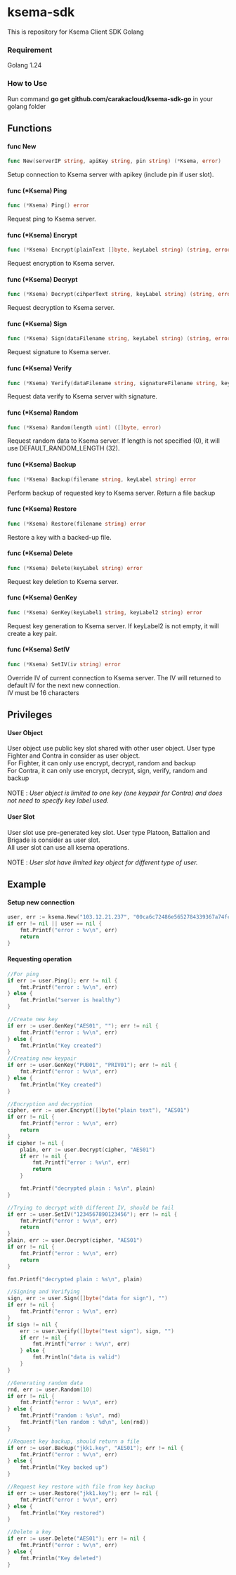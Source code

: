 # ksema-sdk

This is repository for Ksema Client SDK Golang

### Requirement
Golang 1.24

### How to Use
Run command <b>go get github.com/carakacloud/ksema-sdk-go</b> in your golang folder

## Functions
#### func New
```go
func New(serverIP string, apiKey string, pin string) (*Ksema, error)
```
Setup connection to Ksema server with apikey (include pin if user slot).

#### func (*Ksema) Ping
```go
func (*Ksema) Ping() error
```
Request ping to Ksema server.

#### func (*Ksema) Encrypt
```go
func (*Ksema) Encrypt(plainText []byte, keyLabel string) (string, error)
```
Request encryption to Ksema server.

#### func (*Ksema) Decrypt
```go
func (*Ksema) Decrypt(cihperText string, keyLabel string) (string, error)
```
Request decryption to Ksema server.

#### func (*Ksema) Sign
```go
func (*Ksema) Sign(dataFilename string, keyLabel string) (string, error)
```
Request signature to Ksema server.

#### func (*Ksema) Verify
```go
func (*Ksema) Verify(dataFilename string, signatureFilename string, keyLabel string) error
```
Request data verify to Ksema server with signature.

#### func (*Ksema) Random
```go
func (*Ksema) Random(length uint) ([]byte, error)
```
Request random data to Ksema server. If length is not specified (0), it will use DEFAULT_RANDOM_LENGTH (32).

#### func (*Ksema) Backup
```go
func (*Ksema) Backup(filename string, keyLabel string) error
```
Perform backup of requested key to Ksema server.
Return a file backup

#### func (*Ksema) Restore
```go
func (*Ksema) Restore(filename string) error
```
Restore a key with a backed-up file.

#### func (*Ksema) Delete
```go
func (*Ksema) Delete(keyLabel string) error
```
Request key deletion to Ksema server.

#### func (*Ksema) GenKey
```go
func (*Ksema) GenKey(keyLabel1 string, keyLabel2 string) error
```
Request key generation to Ksema server. If keyLabel2 is not empty, it will create a key pair.

#### func (*Ksema) SetIV
```go
func (*Ksema) SetIV(iv string) error
```
Override IV of current connection to Ksema server.
The IV will returned to default IV for the next new connection.
<br>IV must be 16 characters

## Privileges
#### User Object
User object use public key slot shared with other user object. User type Fighter and Contra in consider as user object.<br>
For Fighter, it can only use encrypt, decrypt, random and backup<br>
For Contra, it can only use encrypt, decrypt, sign, verify, random and backup<br><br>
NOTE : *User object is limited to one key (one keypair for Contra) and does not need to specify key label used.*

#### User Slot
User slot use pre-generated key slot. User type Platoon, Battalion and Brigade is consider as user slot.<br>
All user slot can use all ksema operations.<br><br>
NOTE : *User slot have limited key object for different type of user.*

## Example
#### Setup new connection
```go
user, err := ksema.New("103.12.21.237", "00ca6c72486e5652784339367a74fcbcd86668f21a8ac2a07c5c36ba", "ba3030303030303032354c2ff2b074bd39636464633435323830313863653336", "12345678")
if err != nil || user == nil {
	fmt.Printf("error : %v\n", err)
	return
}
```

#### Requesting operation
```go
//For ping
if err := user.Ping(); err != nil {
    fmt.Printf("error : %v\n", err)
} else {
    fmt.Println("server is healthy")
}
```
```go
//Create new key
if err := user.GenKey("AES01", ""); err != nil {
    fmt.Printf("error : %v\n", err)
} else {
    fmt.Println("Key created")
}
//Creating new keypair
if err := user.GenKey("PUB01", "PRIV01"); err != nil {
    fmt.Printf("error : %v\n", err)
} else {
    fmt.Println("Key created")
}
```
```go
//Encryption and decryption
cipher, err := user.Encrypt([]byte("plain text"), "AES01")
if err != nil {
    fmt.Printf("error : %v\n", err)
    return
}
if cipher != nil {
    plain, err := user.Decrypt(cipher, "AES01")
    if err != nil {
        fmt.Printf("error : %v\n", err)
        return
    }

    fmt.Printf("decrypted plain : %s\n", plain)
}
```
```go
//Trying to decrypt with different IV, should be fail
if err := user.SetIV("1234567890123456"); err != nil {
    fmt.Printf("error : %v\n", err)
    return
}
plain, err := user.Decrypt(cipher, "AES01")
if err != nil {
    fmt.Printf("error : %v\n", err)
    return
}

fmt.Printf("decrypted plain : %s\n", plain)
```
```go
//Signing and Verifying
sign, err := user.Sign([]byte("data for sign"), "")
if err != nil {
    fmt.Printf("error : %v\n", err)
}
if sign != nil {
    err := user.Verify([]byte("test sign"), sign, "")
    if err != nil {
        fmt.Printf("error : %v\n", err)
    } else {
        fmt.Println("data is valid")
    }
}
```
```go
//Generating random data
rnd, err := user.Random(10)
if err != nil {
    fmt.Printf("error : %v\n", err)
} else {
    fmt.Printf("random : %s\n", rnd)
    fmt.Printf("len random : %d\n", len(rnd))
}
```
```go
//Request key backup, should return a file
if err := user.Backup("jkk1.key", "AES01"); err != nil {
    fmt.Printf("error : %v\n", err)
} else {
    fmt.Println("Key backed up")
}

//Request key restore with file from key backup
if err := user.Restore("jkk1.key"); err != nil {
    fmt.Printf("error : %v\n", err)
} else {
    fmt.Println("Key restored")
}
```
```go
//Delete a key
if err := user.Delete("AES01"); err != nil {
    fmt.Printf("error : %v\n", err)
} else {
    fmt.Println("Key deleted")
}
```